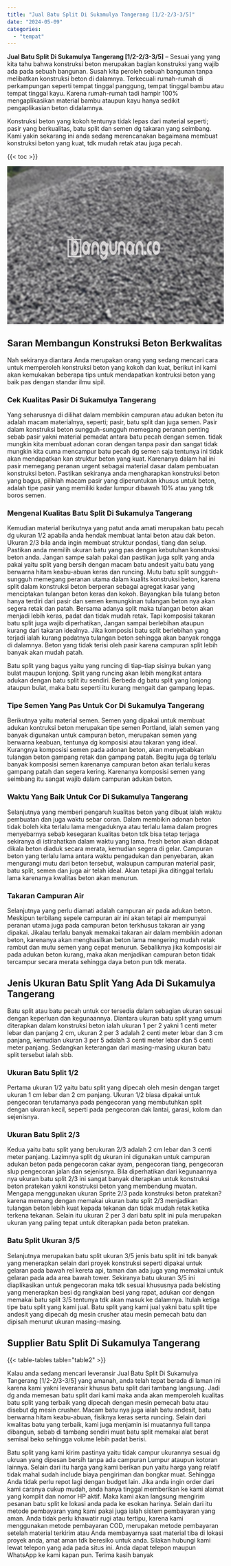 ```yaml
---
title: "Jual Batu Split Di Sukamulya Tangerang [1/2-2/3-3/5]"
date: "2024-05-09"
categories: 
  - "tempat"
---
```


**Jual Batu Split Di Sukamulya Tangerang \[1/2-2/3-3/5\]** – Sesuai yang yang kita tahu bahwa konstruksi beton merupakan bagian konstruksi yang wajib ada pada sebuah bangunan. Susah kita peroleh sebuah bangunan tanpa melibatkan konstruksi beton di dalamnya. Terkecuali rumah-rumah di perkampungan seperti tempat tinggal panggung, tempat tinggal bambu atau tempat tinggal kayu. Karena rumah-rumah tadi hampir 100% mengaplikasikan material bambu ataupun kayu hanya sedikit pengaplikasian beton didalamnya.

Konstruksi beton yang kokoh tentunya tidak lepas dari material seperti; pasir yang berkualitas, batu split dan semen dg takaran yang seimbang. Kami yakin sekarang ini anda sedang merencanakan bagaimana membuat konstruksi beton yang kuat, tdk mudah retak atau juga pecah.

{{< toc >}}

![Jual Batu Split Di Sukamulya Tangerang [1/2-2/3-3/5]](/images/jual-batu-split-10.png)

## Saran Membangun Konstruksi Beton Berkwalitas

Nah sekiranya diantara Anda merupakan orang yang sedang mencari cara untuk memperoleh konstruksi beton yang kokoh dan kuat, berikut ini kami akan kemukakan beberapa tips untuk mendapatkan kontruksi beton yang baik pas dengan standar ilmu sipil.

### Cek Kualitas Pasir Di Sukamulya Tangerang

Yang seharusnya di dilihat dalam membikin campuran atau adukan beton itu adalah macam materialnya, seperti; pasir, batu split dan juga semen. Pasir dalam konstruksi beton sungguh-sungguh memegang peranan penting sebab pasir yakni material pemadat antara batu pecah dengan semen. tidak mungkin kita membuat adonan coran dengan tanpa pasir dan sangat tidak mungkin kita cuma mencampur batu pecah dg semen saja tentunya ini tidak akan mendapatkan kan struktur beton yang kuat. Karenanya dalam hal ini pasir memegang peranan urgent sebagai material dasar dalam pembuatan konstruksi beton. Pastikan sekiranya anda mengharapkan konstruksi beton yang bagus, pilihlah macam pasir yang diperuntukan khusus untuk beton, adalah tipe pasir yang memiliki kadar lumpur dibawah 10% atau yang tdk boros semen.

### Mengenal Kualitas Batu Split Di Sukamulya Tangerang

Kemudian material berikutnya yang patut anda amati merupakan batu pecah dg ukuran 1/2 apabila anda hendak membuat lantai beton atau dak beton. Ukuran 2/3 bila anda ingin membuat struktur pondasi, tiang dan selup. Pastikan anda memilih ukuran batu yang pas dengan kebutuhan konstruksi beton anda. Jangan sampe salah pakai dan pastikan juga split yang anda pakai yaitu split yang bersih dengan macam batu andesit yaitu batu yang berwarna hitam keabu-abuan keras dan runcing. Mutu batu split sungguh-sungguh memegang peranan utama dalam kualits konstruksi beton, karena split dalam konstruksi beton berperan sebagai agregat kasar yang menciptakan tulangan beton keras dan kokoh. Bayangkan bila tulang beton hanya terdiri dari pasir dan semen kemungkinan tulangan beton nya akan segera retak dan patah. Bersama adanya split maka tulangan beton akan menjadi lebih keras, padat dan tidak mudah retak. Tapi komposisi takaran batu split juga wajib diperhatikan, Jangan sampai berlebihan ataupun kurang dari takaran idealnya. Jika komposisi batu split berlebihan yang terjadi ialah kurang padatnya tulangan beton sehingga akan banyak rongga di dalamnya. Beton yang tidak terisi oleh pasir karena campuran split lebih banyak akan mudah patah.

Batu split yang bagus yaitu yang runcing di tiap-tiap sisinya bukan yang bulat maupun lonjong. Split yang runcing akan lebih mengikat antara adukan dengan batu split itu sendiri. Berbeda dg batu split yang lonjong ataupun bulat, maka batu seperti itu kurang mengait dan gampang lepas.

### Tipe Semen Yang Pas Untuk Cor Di Sukamulya Tangerang

Berikutnya yaitu material semen. Semen yang dipakai untuk membuat adukan kontruksi beton merupakan tipe semen Portland, ialah semen yang banyak digunakan untuk campuran beton, merupakan semen yang berwarna keabuan, tentunya dg komposisi atau takaran yang ideal. Kurangnya komposisi semen pada adonan beton, akan menyebabkan tulangan beton gampang retak dan gampang patah. Begitu juga dg terlalu banyak komposisi semen karenanya campuran beton akan terlalu keras gampang patah dan segera kering. Karenanya komposisi semen yang seimbang itu sangat wajib dalam campuran adukan beton.

### Waktu Yang Baik Untuk Cor Di Sukamulya Tangerang

Selanjutnya yang memberi pengaruh kualitas beton yang dibuat ialah waktu pembuatan dan juga waktu sebar coran. Dalam membikin adonan beton tidak boleh kita terlalu lama mengaduknya atau terlalu lama dalam progres menyebarnya sebab kesegaran kualitas beton tdk bisa tetap terjaga sekiranya di istirahatkan dalam waktu yang lama. fresh beton akan didapat dikala beton diaduk secara merata, kemudian segera di gelar. Campuran beton yang terlalu lama antara waktu pengadukan dan penyebaran, akan mengurangi mutu dari beton tersebut, walaupun campuran material pasir, batu split, semen dan juga air telah ideal. Akan tetapi jika ditinggal terlalu lama karenanya kwalitas beton akan menurun.

### Takaran Campuran Air

Selanjutnya yang perlu diamati adalah campuran air pada adukan beton. Meskipun terbilang sepele campuran air ini akan tetapi air mempunyai peranan utama juga pada campuran beton terkhusus takaran air yang dipakai. Jikalau terlalu banyak memakai takaran air dalam membikin adonan beton, karenanya akan menghasilkan beton lama mengering mudah retak rambut dan mutu semen yang cepat menurun. Sebaliknya jika komposisi air pada adukan beton kurang, maka akan menjadikan campuran beton tidak tercampur secara merata sehingga daya beton pun tdk merata.

## Jenis Ukuran Batu Split Yang Ada Di Sukamulya Tangerang

Batu split atau batu pecah untuk cor tersedia dalam sebagian ukuran sesuai dengan keperluan dan kegunaannya. Diantara ukuran batu split yang umum diterapkan dalam konstruksi beton ialah ukuran 1 per 2 yakni 1 centi meter lebar dan panjang 2 cm, ukuran 2 per 3 adalah 2 centi meter lebar dan 3 cm panjang, kemudian ukuran 3 per 5 adalah 3 centi meter lebar dan 5 centi meter panjang. Sedangkan keterangan dari masing-masing ukuran batu split tersebut ialah sbb.

### Ukuran Batu Split 1/2

Pertama ukuran 1/2 yaitu batu split yang dipecah oleh mesin dengan target ukuran 1 cm lebar dan 2 cm panjang. Ukuran 1/2 biasa dipakai untuk pengecoran terutamanya pada pengecoran yang membutuhkan split dengan ukuran kecil, seperti pada pengecoran dak lantai, garasi, kolom dan sejenisnya.

### Ukuran Batu Split 2/3

Kedua yaitu batu split yang berukuran 2/3 adalah 2 cm lebar dan 3 centi meter panjang. Lazimnya split dg ukuran ini digunakan untuk campuran adukan beton pada pengecoran cakar ayam, pengecoran tiang, pengecoran slup pengecoran jalan dan sejenisnya. Bila diperhatikan dari kegunaannya nya ukuran batu split 2/3 ini sangat banyak diterapkan untuk konstruksi beton pratekan yakni konstruksi beton yang membendung muatan. Mengapa menggunakan ukuran Sprite 2/3 pada konstruksi beton pratekan? karena memang dengan memakai ukuran batu split 2/3 menjadikan tulangan beton lebih kuat kepada tekanan dan tidak mudah retak ketika terkena tekanan. Selain itu ukuran 2 per 3 dari batu split ini pula merupakan ukuran yang paling tepat untuk diterapkan pada beton pratekan.

### Batu Split Ukuran 3/5

Selanjutnya merupakan batu split ukuran 3/5 jenis batu split ini tdk banyak yang menerapkan selain dari proyek konstruksi seperti dipakai untuk gelaran pada bawah rel kereta api, taman dan ada juga yang memakai untuk gelaran pada ada area bawah tower. Sekiranya batu ukuran 3/5 ini diaplikasikan untuk pengecoran maka tdk sesuai khususnya pada bekisting yang menerapkan besi dg rangkaian besi yang rapat, adukan cor dengan memakai batu split 3/5 tentunya tdk akan masuk ke dalamnya. Itulah ketiga tipe batu split yang kami jual. Batu split yang kami jual yakni batu split tipe andesit yang dipecah dg mesin crusher atau mesin pemecah batu dan dipisah menurut ukuran masing-masing.

## Supplier Batu Split Di Sukamulya Tangerang

{{< table-tables table="table2" >}}

Kalau anda sedang mencari leveransir Jual Batu Split Di Sukamulya Tangerang \[1/2-2/3-3/5\] yang amanah, anda telah tepat berada di laman ini karena kami yakni leveransir khusus batu split dari tambang langsung. Jadi dg anda memesan batu split dari kami maka anda akan memperoleh kualitas batu split yang terbaik yang dipecah dengan mesin pemecah batu atau disebut dg mesin crusher. Macam batu nya juga ialah batu andesit, batu berwarna hitam keabu-abuan, fisiknya keras serta runcing. Selain dari kwalitas batu yang terbaik, kami juga menjamin isi muatannya full tanpa dibangun, sebab di tambang sendiri muat batu split memakai alat berat semisal beko sehingga volume lebih padat berisi.

Batu split yang kami kirim pastinya yaitu tidak campur ukurannya sesuai dg ukruan yang dipesan bersih tanpa ada campuran Lumpur ataupun kotoran lainnya. Selain dari itu harga yang kami berikan pun yaitu harga yang relatif tidak mahal sudah include biaya pengiriman dan bongkar muat. Sehingga Anda tidak perlu repot lagi dengan budget lain. Jika anda ingin order dari kami caranya cukup mudah, anda hanya tinggal memberikan ke kami alamat yang komplit dan nomor HP aktif. Maka kami akan langsung mengirim pesanan batu split ke lokasi anda pada ke esokan harinya. Selain dari itu metode pembayaran yang kami pakai juga ialah sistem pembayaran yang aman. Anda tidak perlu khawatir rugi atau tertipu, karena kami menggunakan metode pembayaran COD, merupakan metode pembayaran setelah material terkirim atau Anda membayarnya saat material tiba di lokasi proyek anda, amat aman tdk beresiko untuk anda. Silakan hubungi kami lewat telepon yang ada pada situs ini. Anda dapat telepon maupun WhatsApp ke kami kapan pun. Terima kasih banyak
